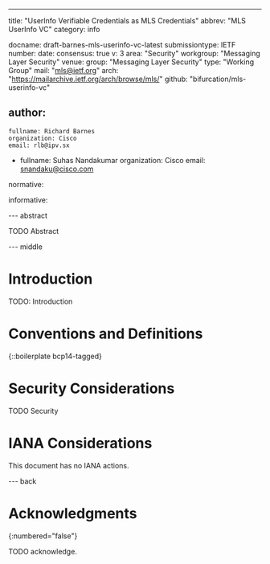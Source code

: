 ---
title: "UserInfo Verifiable Credentials as MLS Credentials"
abbrev: "MLS UserInfo VC"
category: info

docname: draft-barnes-mls-userinfo-vc-latest
submissiontype: IETF
number:
date:
consensus: true
v: 3
area: "Security"
workgroup: "Messaging Layer Security"
venue:
  group: "Messaging Layer Security"
  type: "Working Group"
  mail: "mls@ietf.org"
  arch: "https://mailarchive.ietf.org/arch/browse/mls/"
  github: "bifurcation/mls-userinfo-vc"

author:
 -
    fullname: Richard Barnes
    organization: Cisco
    email: rlb@ipv.sx
 -
    fullname: Suhas Nandakumar
    organization: Cisco
    email: snandaku@cisco.com

normative:

informative:


--- abstract

TODO Abstract


--- middle

# Introduction

TODO: Introduction


# Conventions and Definitions

{::boilerplate bcp14-tagged}


# Security Considerations

TODO Security


# IANA Considerations

This document has no IANA actions.


--- back

# Acknowledgments
{:numbered="false"}

TODO acknowledge.
